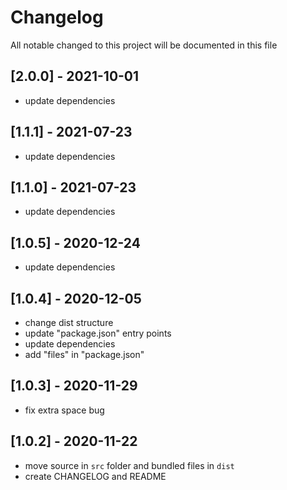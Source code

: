 # Changelog
All notable changed to this project will be documented in this file

## [2.0.0] - 2021-10-01
- update dependencies

## [1.1.1] - 2021-07-23
- update dependencies

## [1.1.0] - 2021-07-23
- update dependencies

## [1.0.5] - 2020-12-24
- update dependencies

## [1.0.4] - 2020-12-05
- change dist structure
- update "package.json" entry points
- update dependencies
- add "files" in "package.json"

## [1.0.3] - 2020-11-29
- fix extra space bug

## [1.0.2] - 2020-11-22
- move source in `src` folder and bundled files in `dist`
- create CHANGELOG and README